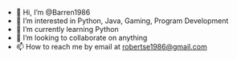 - 👋 Hi, I’m @Barren1986
- 👀 I’m interested in Python, Java, Gaming, Program Development
- 🌱 I’m currently learning Python
- 💞️ I’m looking to collaborate on anything
- 📫 How to reach me by email at robertse1986@gmail.com

<!---
Barren1986/Barren1986 is a ✨ special ✨ repository because its `README.md` (this file) appears on your GitHub profile.
You can click the Preview link to take a look at your changes.
--->
